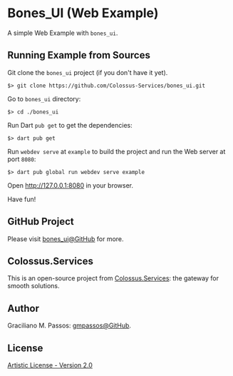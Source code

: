 # Bones_UI (Web Example)

A simple Web Example with `bones_ui`.

## Running Example from Sources

Git clone the `bones_ui` project (if you don't have it yet).

```shell script
$> git clone https://github.com/Colossus-Services/bones_ui.git
```

Go to `bones_ui` directory:

```shell script
$> cd ./bones_ui
```

Run Dart `pub get` to get the dependencies:  

```shell script
$> dart pub get  
```

Run `webdev serve` at `example` to build the project and run the Web server at port `8080`:

```shell script
$> dart pub global run webdev serve example 
```

Open http://127.0.0.1:8080 in your browser.

Have fun!

## GitHub Project

Please visit [bones_ui@GitHub][github] for more.

[github]: https://github.com/Colossus-Services/bones_ui

## Colossus.Services

This is an open-source project from [Colossus.Services][colossus]:
the gateway for smooth solutions.

## Author

Graciliano M. Passos: [gmpassos@GitHub][gmpassos_github].

[github]: https://github.com/gmpassos

## License

[Artistic License - Version 2.0][artistic_license]

[gmpassos_github]: https://github.com/gmpassos
[colossus]: https://colossus.services/
[artistic_license]: https://github.com/Colossus-Services/bones_ui/blob/master/LICENSE
